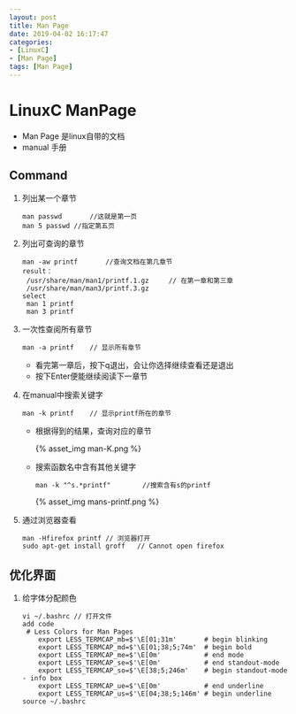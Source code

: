 ```yaml
---
layout: post
title: Man Page
date: 2019-04-02 16:17:47
categories: 
- [LinuxC]
- [Man Page]
tags: [Man Page]
---
```


# LinuxC ManPage

+ Man Page 是linux自带的文档
+ manual  手册

## Command

1. 列出某一个章节

   ```
   man passwd		//这就是第一页
   man 5 passwd	//指定第五页
   ```

2. 列出可查询的章节

   ```
   man -aw printf		//查询文档在第几章节
   result：
   	/usr/share/man/man1/printf.1.gz		// 在第一章和第三章
   	/usr/share/man/man3/printf.3.gz
   select
   	man 1 printf
   	man 3 printf
   ```

3. 一次性查阅所有章节

   ```
   man -a printf	// 显示所有章节
   ```

   + 看完第一章后，按下q退出，会让你选择继续查看还是退出
   + 按下Enter便能继续阅读下一章节

4. 在manual中搜索关键字

   ```
   man -k printf	// 显示printf所在的章节
   ```

   + 根据得到的结果，查询对应的章节

     {% asset_img man-K.png %}

   + 搜索函数名中含有其他关键字

     ```
     man -k "^s.*printf"		//搜索含有s的printf
     ```

     {% asset_img mans-printf.png %}

5. 通过浏览器查看

   ```
   man -Hfirefox printf	// 浏览器打开
   sudo apt-get install groff	// Cannot open firefox
   ```

## 优化界面

1. 给字体分配颜色

   ```
   vi ~/.bashrc	// 打开文件
   add code
   	# Less Colors for Man Pages
       export LESS_TERMCAP_mb=$'\E[01;31m'       # begin blinking
       export LESS_TERMCAP_md=$'\E[01;38;5;74m'  # begin bold
       export LESS_TERMCAP_me=$'\E[0m'           # end mode
       export LESS_TERMCAP_se=$'\E[0m'           # end standout-mode
       export LESS_TERMCAP_so=$'\E[38;5;246m'    # begin standout-mode - info box
       export LESS_TERMCAP_ue=$'\E[0m'           # end underline
       export LESS_TERMCAP_us=$'\E[04;38;5;146m' # begin underline	
   source ~/.bashrc
   ```

   